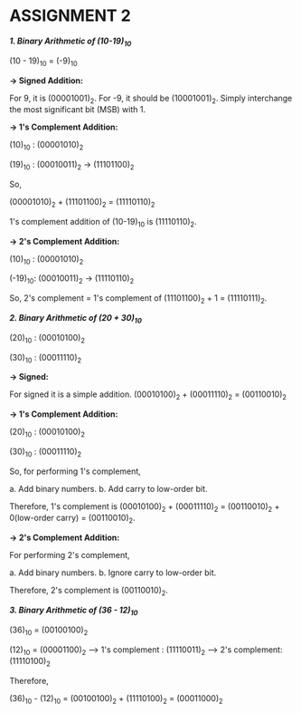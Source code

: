# ASSIGNMENT 2 #

 ***1. Binary Arithmetic of (10-19)<sub>10</sub>*** 

(10 - 19)<sub>10</sub> = (-9)<sub>10</sub>

**-> Signed Addition:** 

For 9, it is (00001001)<sub>2</sub>. For -9, it should be (10001001)<sub>2</sub>. Simply interchange the most significant bit (MSB) with 1.

**-> 1's Complement Addition:** 

(10)<sub>10</sub> : (00001010)<sub>2</sub>

(19)<sub>10</sub> : (00010011)<sub>2</sub> -> (11101100)<sub>2</sub>

So,

 (00001010)<sub>2</sub> + (11101100)<sub>2</sub> =  (11110110)<sub>2</sub>
        
1's complement addition of (10-19)<sub>10</sub> is (11110110)<sub>2</sub>.

**-> 2's Complement Addition:** 

(10)<sub>10</sub> : (00001010)<sub>2</sub> 

(-19)<sub>10</sub>: (00010011)<sub>2</sub> -> (11110110)<sub>2</sub>

So,
2's complement = 1's complement of (11101100)<sub>2</sub> + 1 = (11110111)<sub>2</sub>.

***2. Binary Arithmetic of (20 + 30)<sub>10</sub>***

(20)<sub>10</sub> : (00010100)<sub>2</sub>

(30)<sub>10</sub> : (00011110)<sub>2</sub>

**-> Signed:** 

For signed it is a simple addition. (00010100)<sub>2</sub> + (00011110)<sub>2</sub> = (00110010)<sub>2</sub>

**-> 1's Complement Addition:** 


(20)<sub>10</sub> : (00010100)<sub>2</sub>

(30)<sub>10</sub> : (00011110)<sub>2</sub> 

So, for performing 1's complement,

 a. Add binary numbers.
 b. Add carry to low-order bit.

 Therefore, 1's complement is (00010100)<sub>2</sub> + (00011110)<sub>2</sub> = (00110010)<sub>2</sub> + 0(low-order carry) = (00110010)<sub>2</sub>. 

**-> 2's Complement Addition:** 

For performing 2's complement,

a. Add binary numbers.
b. Ignore carry to low-order bit.

Therefore, 2's complement is (00110010)<sub>2</sub>.

***3. Binary Arithmetic of (36 - 12)<sub>10</sub>***

(36)<sub>10</sub> = (00100100)<sub>2</sub>

(12)<sub>10</sub> = (00001100)<sub>2</sub> --> 1's complement : (11110011)<sub>2</sub> --> 2's complement: (11110100)<sub>2</sub>

Therefore,

(36)<sub>10</sub> - (12)<sub>10</sub> = (00100100)<sub>2</sub> + (11110100)<sub>2</sub> = (00011000)<sub>2</sub>
